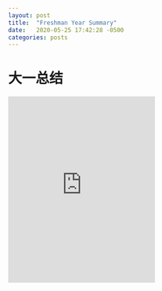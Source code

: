 ```yaml
---
layout: post
title:  "Freshman Year Summary"
date:   2020-05-25 17:42:28 -0500
categories: posts
---
```

# 大一总结
<iframe src="https://open.spotify.com/embed/track/6Tk7tKZI40pu88inzA5xKx" width="300" height="380" frameborder="0" allowtransparency="true" allow="encrypted-media"></iframe>